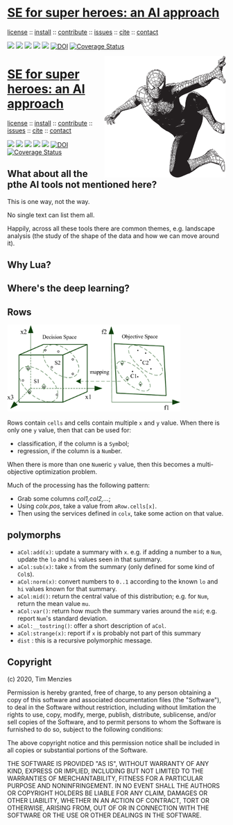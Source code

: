 <h1><a href="/README.md#top">SE for super heroes: an AI approach</a></h1> 
<p> <a
href="https://github.com/sehero/lua/blob/master/LICENSE">license</a> :: <a
href="https://github.com/sehero/lua/blob/master/INSTALL.md#top">install</a> :: <a
href="https://github.com/sehero/lua/blob/master/CODE_OF_CONDUCT.md#top">contribute</a> :: <a
href="https://github.com/sehero/lua/issues">issues</a> :: <a
href="https://github.com/sehero/lua/blob/master/CITATION.md#top">cite</a> :: <a
href="https://github.com/sehero/lua/blob/master/CONTACT.md#top">contact</a> </p><p> 
<img src="https://img.shields.io/badge/license-mit-red">   
<img src="https://img.shields.io/badge/language-lua-orange">    
<img src="https://img.shields.io/badge/purpose-ai,se-blueviolet">
<img src="https://img.shields.io/badge/platform-mac,*nux-informational">
<a href="https://travis-ci.org/github/sehero/lua"><img 
src="https://travis-ci.org/sehero/lua.svg?branch=master"></a>
<a href="https://zenodo.org/badge/latestdoi/263210595"><img src="https://zenodo.org/badge/263210595.svg" alt="DOI"></a>
<a href='https://coveralls.io/github/sehero/lua?branch=master'><img src='https://coveralls.io/repos/github/sehero/lua/badge.svg?branch=master' alt='Coverage Status' /></a></p>

<a class=sehero name=top><img align=right width=280 src="https://github.com/sehero/lua/blob/master/etc/doc/docs/assets/img/spiderman.png">
<h1><a href="/README.md#top">SE for super heroes: an AI approach</a></h1> 
<p> <a
href="https://github.com/sehero/lua/blob/master/LICENSE">license</a> :: <a
href="https://github.com/sehero/lua/blob/master/INSTALL.md#top">install</a> :: <a
href="https://github.com/sehero/lua/blob/master/CODE_OF_CONDUCT.md#top">contribute</a> :: <a
href="https://github.com/sehero/lua/issues">issues</a> :: <a
href="https://github.com/sehero/lua/blob/master/CITATION.md#top">cite</a> :: <a
href="https://github.com/sehero/lua/blob/master/CONTACT.md#top">contact</a> </p><p> 
<img src="https://img.shields.io/badge/license-mit-red">   
<img src="https://img.shields.io/badge/language-lua-orange">    
<img src="https://img.shields.io/badge/purpose-ai,se-blueviolet">
<img src="https://img.shields.io/badge/platform-mac,*nux-informational">
<a href="https://travis-ci.org/github/sehero/lua"><img 
src="https://travis-ci.org/sehero/lua.svg?branch=master"></a>
<a href="https://zenodo.org/badge/latestdoi/263210595"><img src="https://zenodo.org/badge/263210595.svg" alt="DOI"></a>
<a href='https://coveralls.io/github/sehero/lua?branch=master'><img src='https://coveralls.io/repos/github/sehero/lua/badge.svg?branch=master' alt='Coverage Status' /></a></p>



## What about all the pthe AI tools not mentioned here?

This is one way, not the way.

No single text can list them all.

Happily, across all these tools there are common themes, e.g.
landscape analysis (the study of the shape of the data and
how we can move around it). 

## Why Lua?

## Where's the deep learning?

## Rows

<img width=400 src="http://github.com/sehero/lua/blob/master/doc/etc/img/spaces.png">

Rows contain `cells` and cells 
contain multiple `x` and `y` value.  When there is only one `y`
value, then that can be used for:

- classification, if the column is a `Sym`bol;
- regression, if the column is a `Num`ber.

When there is more than one `Num`eric `y` value, then this becomes
a multi-objective optimization problem.

Much of the processing has the following pattern:

- Grab some columns _col1,col2,..._;
- Using _colx.pos_, take a value from `aRow.cells[x]`.
- Then using the services defined in `colx`, take some action on that value.

## polymorphs

- `aCol:add(x)`:  update a summary with `x`. e.g. if adding a number to a `Num`, update
  the `lo` and `hi` values seen in that summary.
- `aCol:sub(x)`: take `x` from the summary (only defined for some kind of `Col`s). 
- `aCol:norm(x)`: convert numbers to `0..1` according to  the known `lo` and `hi` values
  known for that summary.
- `aCol:mid()`: return the central value of this distribution; e.g. for `Num`, return
  the mean value `mu`.
- `aCol:var()`: return how much the summary varies around the `mid`; e.g. report `Num`'s
  standard deviation.
- `aCol:__tostring()`: offer a short description of `aCol`.
- `aCol:strange(x)`: report if `x` is probably not part of this summary
- `dist` : this is a recursive polymorphic  message. 

## Copyright

(c) 2020, Tim Menzies

Permission is hereby granted, free of charge, to any person obtaining a copy
of this software and associated documentation files (the "Software"), to deal
in the Software without restriction, including without limitation the rights
to use, copy, modify, merge, publish, distribute, sublicense, and/or sell
copies of the Software, and to permit persons to whom the Software is
furnished to do so, subject to the following conditions:

The above copyright notice and this permission notice shall be included in all
copies or substantial portions of the Software.

THE SOFTWARE IS PROVIDED "AS IS", WITHOUT WARRANTY OF ANY KIND, EXPRESS OR
IMPLIED, INCLUDING BUT NOT LIMITED TO THE WARRANTIES OF MERCHANTABILITY,
FITNESS FOR A PARTICULAR PURPOSE AND NONINFRINGEMENT. IN NO EVENT SHALL THE
AUTHORS OR COPYRIGHT HOLDERS BE LIABLE FOR ANY CLAIM, DAMAGES OR OTHER
LIABILITY, WHETHER IN AN ACTION OF CONTRACT, TORT OR OTHERWISE, ARISING FROM,
OUT OF OR IN CONNECTION WITH THE SOFTWARE OR THE USE OR OTHER DEALINGS IN THE
SOFTWARE.

